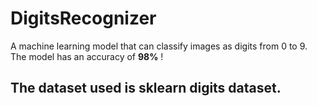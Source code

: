 # DigitsRecognizer
A machine learning model that can classify images as digits from 0 to 9. The model has an accuracy of **98%** !

## The dataset used is sklearn digits dataset.
